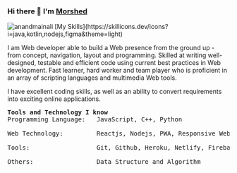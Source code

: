 ### Hi there 👋 I'm [Morshed](https://skillicons.dev/icons?i=java,kotlin,nodejs,figma&theme=light)

<img src="https://komarev.com/ghpvc/?username=riaadmorshed" alt="anandmainali" />
[My Skills](https://skillicons.dev/icons?i=java,kotlin,nodejs,figma&theme=light)
<div>
 <p>
I am  Web developer able to build a Web presence from the ground up - from concept, navigation, layout and programming. Skilled at writing well-designed, testable and efficient code using current best practices in Web development. Fast learner, hard worker and team player who is proficient in an array of scripting languages and multimedia Web tools.

I have excellent coding skills, as well as an ability to convert requirements into exciting online applications.
</p>
</div>
<pre>
<strong>Tools and Technology I know</strong>
Programming Language:   JavaScript, C++, Python </br>
Web Technology:         Reactjs, Nodejs, PWA, Responsive Web Design </br>
Tools:                  Git, Github, Heroku, Netlify, Firebase, MongoDB. </br>
Others:                 Data Structure and Algorithm </br>
</pre>
